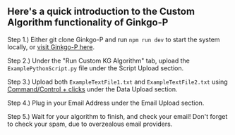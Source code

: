 ## Here's a quick introduction to the Custom Algorithm functionality of Ginkgo-P

Step 1.) Either git clone Ginkgo-P and run `npm run dev` to start the system locally, or [visit Ginkgo-P here](https://ginkgo-p.onrender.com/).

Step 2.) Under the "Run Custom KG Algorithm" tab, upload the `ExamplePythonScript.py` file under the Script Upload section.

Step 3.) Upload both `ExampleTextFile1.txt` and `ExampleTextFile2.txt` using [Command/Control + clicks](https://support.apple.com/guide/mac-help/select-items-mchlp1378/mac#:~:text=Select%20multiple%20items%3A%20Press%20and,are%20included%20in%20the%20selection.) under the Data Upload section.

Step 4.) Plug in your Email Address under the Email Upload section.

Step 5.) Wait for your algorithm to finish, and check your email! Don't forget to check your spam, due to overzealous email providers.